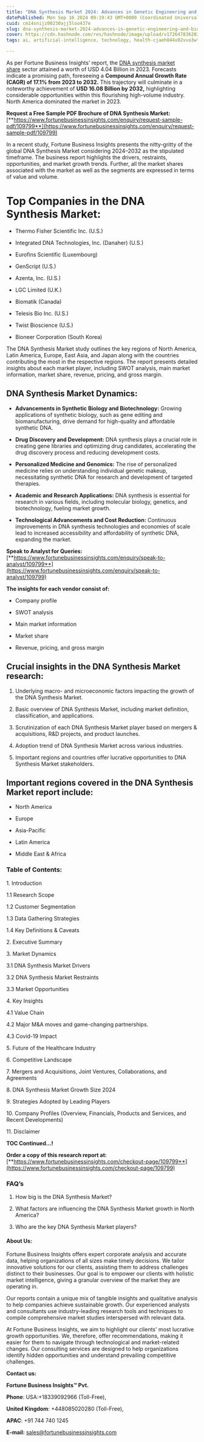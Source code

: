 ```yaml
---
title: "DNA Synthesis Market 2024: Advances in Genetic Engineering and Biotech Innovation"
datePublished: Mon Sep 16 2024 09:19:43 GMT+0000 (Coordinated Universal Time)
cuid: cm14snijz00230ajj5loo437e
slug: dna-synthesis-market-2024-advances-in-genetic-engineering-and-biotech-innovation
cover: https://cdn.hashnode.com/res/hashnode/image/upload/v1726478362030/6908c68c-af23-46b2-ae70-761a932c7011.png
tags: ai, artificial-intelligence, technology, health-cjaeh844x02vvo3wtj5r2s75q, healthcare

---
```


As per Fortune Business Insights’ report, the [DNA synthesis market share](https://www.fortunebusinessinsights.com/dna-synthesis-market-109799) sector attained a worth of USD 4.04 Billion in 2023. Forecasts indicate a promising path, foreseeing a **Compound Annual Growth Rate (CAGR) of 17.1% from 2023 to 2032.** This trajectory will culminate in a noteworthy achievement of **USD 16.08 Billion by 2032,** highlighting considerable opportunities within this flourishing high-volume industry. North America dominated the market in 2023.

**Request a Free Sample PDF Brochure of DNA Synthesis Market:** [**https://www.fortunebusinessinsights.com/enquiry/request-sample-pdf/109799**](https://www.fortunebusinessinsights.com/enquiry/request-sample-pdf/109799)

In a recent study, Fortune Business Insights presents the nitty-gritty of the global DNA Synthesis Market considering 2024–2032 as the stipulated timeframe. The business report highlights the drivers, restraints, opportunities, and market growth trends. Further, all the market shares associated with the market as well as the segments are expressed in terms of value and volume.

# **Top Companies in the DNA Synthesis Market:**

* Thermo Fisher Scientific Inc. (U.S.)
    
* Integrated DNA Technologies, Inc. (Danaher) (U.S.)
    
* Eurofins Scientific (Luxembourg)
    
* GenScript (U.S.)
    
* Azenta, Inc. (U.S.)
    
* LGC Limited (U.K.)
    
* Biomatik (Canada)
    
* Telesis Bio Inc. (U.S.)
    
* Twist Bioscience (U.S.)
    
* Bioneer Corporation (South Korea)
    

The DNA Synthesis Market study outlines the key regions of North America, Latin America, Europe, East Asia, and Japan along with the countries contributing the most in the respective regions. The report presents detailed insights about each market player, including SWOT analysis, main market information, market share, revenue, pricing, and gross margin.

## DNA Synthesis Market **Dynamics**:

* **Advancements in Synthetic Biology and Biotechnology:** Growing applications of synthetic biology, such as gene editing and biomanufacturing, drive demand for high-quality and affordable synthetic DNA.
    
* **Drug Discovery and Development:** DNA synthesis plays a crucial role in creating gene libraries and optimizing drug candidates, accelerating the drug discovery process and reducing development costs.
    
* **Personalized Medicine and Genomics:** The rise of personalized medicine relies on understanding individual genetic makeup, necessitating synthetic DNA for research and development of targeted therapies.
    
* **Academic and Research Applications:** DNA synthesis is essential for research in various fields, including molecular biology, genetics, and biotechnology, fueling market growth.
    
* **Technological Advancements and Cost Reduction:** Continuous improvements in DNA synthesis technologies and economies of scale lead to increased accessibility and affordability of synthetic DNA, expanding the market.
    

**Speak to Analyst for Queries:** [**https://www.fortunebusinessinsights.com/enquiry/speak-to-analyst/109799**](https://www.fortunebusinessinsights.com/enquiry/speak-to-analyst/109799)

**The insights for each vendor consist of:**

* Company profile
    
* SWOT analysis
    
* Main market information
    
* Market share
    
* Revenue, pricing, and gross margin
    

## **Crucial insights in the DNA Synthesis Market research:**

1. Underlying macro- and microeconomic factors impacting the growth of the DNA Synthesis Market.
    
2. Basic overview of DNA Synthesis Market, including market definition, classification, and applications.
    
3. Scrutinization of each DNA Synthesis Market player based on mergers & acquisitions, R&D projects, and product launches.
    
4. Adoption trend of DNA Synthesis Market across various industries.
    
5. Important regions and countries offer lucrative opportunities to DNA Synthesis Market stakeholders.
    

## **Important regions covered in the DNA Synthesis Market report include:**

* North America
    
* Europe
    
* Asia-Pacific
    
* Latin America
    
* Middle East & Africa
    

### **Table of Contents:**

1\. Introduction

1.1 Research Scope

1.2 Customer Segmentation

1.3 Data Gathering Strategies

1.4 Key Definitions & Caveats

2\. Executive Summary

3\. Market Dynamics

3.1 DNA Synthesis Market Drivers

3.2 DNA Synthesis Market Restraints

3.3 Market Opportunities

4\. Key Insights

4.1 Value Chain

4.2 Major M&A moves and game-changing partnerships.

4.3 Covid-19 Impact

5\. Future of the Healthcare Industry

6\. Competitive Landscape

7\. Mergers and Acquisitions, Joint Ventures, Collaborations, and Agreements

8\. DNA Synthesis Market Growth Size 2024

9\. Strategies Adopted by Leading Players

10\. Company Profiles (Overview, Financials, Products and Services, and Recent Developments)

11\. Disclaimer

**TOC Continued…!**

**Order a copy of this research report at:** [**https://www.fortunebusinessinsights.com/checkout-page/109799**](https://www.fortunebusinessinsights.com/checkout-page/109799)

### **FAQ’s**

1. How big is the DNA Synthesis Market?
    
2. What factors are influencing the DNA Synthesis Market growth in North America?
    
3. Who are the key DNA Synthesis Market players?
    

#### **About Us:**

Fortune Business Insights offers expert corporate analysis and accurate data, helping organizations of all sizes make timely decisions. We tailor innovative solutions for our clients, assisting them to address challenges distinct to their businesses. Our goal is to empower our clients with holistic market intelligence, giving a granular overview of the market they are operating in.

Our reports contain a unique mix of tangible insights and qualitative analysis to help companies achieve sustainable growth. Our experienced analysts and consultants use industry-leading research tools and techniques to compile comprehensive market studies interspersed with relevant data.

At Fortune Business Insights, we aim to highlight our clients' most lucrative growth opportunities. We, therefore, offer recommendations, making it easier for them to navigate through technological and market-related changes. Our consulting services are designed to help organizations identify hidden opportunities and understand prevailing competitive challenges.

**Contact us:**

**Fortune Business Insights™ Pvt.**

**Phone**: USA:+18339092966 (Toll-Free),

**United Kingdom**: +448085020280 (Toll-Free),

**APAC**: +91 744 740 1245

**E-mail:** [sales@fortunebusinessinsights.com](mailto:sales@fortunebusinessinsights.com)